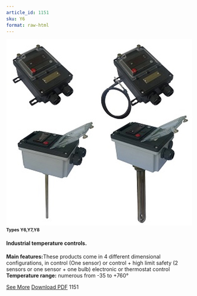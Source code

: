 ```yaml
---
article_id: 1151
sku: Y6
format: raw-html
---
```

 <img src="../new-images/Types-Y6.jpg" class="card-imgs mb-2">
 <small class="text-grey mb-2"><b>Types Y6,Y7,Y8</b> </small>
 <h4>Industrial temperature controls.</h4>
 <p><b>Main features:</b>These products come in 4 different dimensional configurations, in control (One sensor) or control + high limit safety (2 sensors or one sensor + one bulb) electronic or thermostat control
 <b>Temperature range:</b> numerous from -35 to +760&#xB0;</p>
 <div class="btns">
 <a href="../en/industrial-temperature-controls-type-y678.html" class="btn-red">See More</a>
 <a href="../en/pdf/3-62-63Control boxes with On Off Electronic controllers20130621.pdf " target="_blank" class="btn-red">Download PDF</a>
 <!-- <a href="http://www.ultimheat.com/cat3.html" target="_blank" class="access-link"> Access full catalogue <i class="fa fa-external-link" aria-hidden="true"></i> </a> -->
 <span class="number-btn">1151</span>
 </div>
 